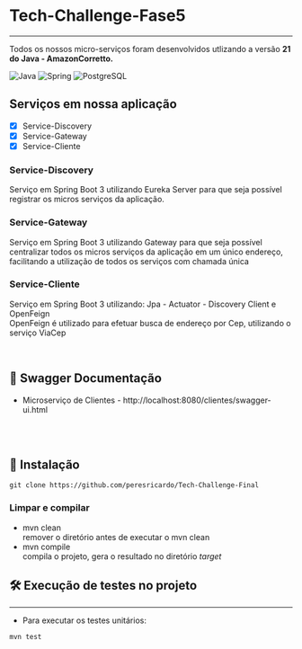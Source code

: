 # Tech-Challenge-Fase5
<hr>
Todos os nossos micro-serviços foram desenvolvidos utlizando a versão <b>21 do Java - AmazonCorretto.</b>

![Java](https://img.shields.io/badge/java-%23ED8B00.svg?style=for-the-badge&logo=openjdk&logoColor=white)
![Spring](https://img.shields.io/badge/spring-%236DB33F.svg?style=for-the-badge&logo=spring&logoColor=white)
![PostgreSQL](https://img.shields.io/badge/PostgreSQL-blue?style=for-the-badge&logo=postgresql&logoColor=white)

## Serviços em nossa aplicação
- [x] Service-Discovery
- [x] Service-Gateway
- [x] Service-Cliente

### Service-Discovery
Serviço em Spring Boot 3 utilizando Eureka Server para que seja possível registrar os micros serviços da aplicação.


### Service-Gateway
Serviço em Spring Boot 3 utilizando Gateway para que seja possível centralizar todos os micros serviços da aplicação
em um único endereço, facilitando a utilização de todos os serviços com chamada única


### Service-Cliente
Serviço em Spring Boot 3 utilizando:
Jpa - Actuator - Discovery Client e OpenFeign<br>
OpenFeign é utilizado para efetuar busca de endereço por Cep, utilizando o serviço ViaCep

<br>

## 📑 Swagger Documentação
- Microserviço de Clientes - http://localhost:8080/clientes/swagger-ui.html

<br>
<br>

## 🔧 Instalação

```shell
git clone https://github.com/peresricardo/Tech-Challenge-Final
```
### Limpar e compilar

- mvn clean<br>
  remover o diretório antes de executar o mvn clean
- mvn compile<br>
  compila o projeto, gera o resultado no diretório _target_

## 🛠️ Execução de testes no projeto
<hr>

- Para executar os testes unitários:

```sh
mvn test
```
